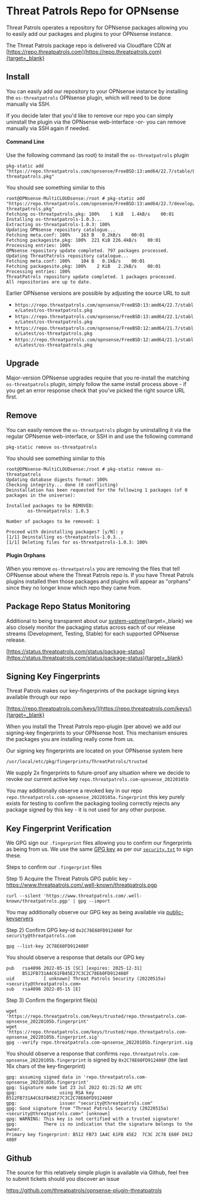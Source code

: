 # Threat Patrols Repo for OPNsense
Threat Patrols operates a repository for OPNsense packages allowing you to easily 
add our packages and plugins to your OPNsense instance.

The Threat Patrols package repo is delivered via Cloudflare CDN at [https://repo.threatpatrols.com](https://repo.threatpatrols.com){target=_blank}

## Install
You can easily add our repository to your OPNsense instance by installing the `os-threatpatrols` 
OPNsense plugin, which will need to be done manually via SSH.

If you decide later that you'd like to remove our repo you can simply uninstall the plugin 
via the OPNsense web-interface -or- you can remove manually via SSH again if needed.

#### Command Line
Use the following command (as root) to install the `os-threatpatrols` plugin
```commandline
pkg-static add "https://repo.threatpatrols.com/opnsense/FreeBSD:13:amd64/22.7/stable/Latest/os-threatpatrols.pkg"
```

You should see something similar to this
```commandline
root@OPNsense-MultiCLOUDsense:/root # pkg-static add "https://repo.threatpatrols.com/opnsense/FreeBSD:13:amd64/22.7/develop/Latest/os-threatpatrols.pkg"
Fetching os-threatpatrols.pkg: 100%    1 KiB   1.4kB/s    00:01
Installing os-threatpatrols-1.0.3...
Extracting os-threatpatrols-1.0.3: 100%
Updating OPNsense repository catalogue...
Fetching meta.conf: 100%    163 B   0.2kB/s    00:01
Fetching packagesite.pkg: 100%  221 KiB 226.4kB/s    00:01
Processing entries: 100%
OPNsense repository update completed. 797 packages processed.
Updating ThreatPatrols repository catalogue...
Fetching meta.conf: 100%    104 B   0.1kB/s    00:01
Fetching packagesite.pkg: 100%    2 KiB   2.2kB/s    00:01
Processing entries: 100%
ThreatPatrols repository update completed. 1 packages processed.
All repositories are up to date.
```

Earlier OPNsense versions are possible by adjusting the source URL to suit

* `https://repo.threatpatrols.com/opnsense/FreeBSD:13:amd64/22.7/stable/Latest/os-threatpatrols.pkg`
* `https://repo.threatpatrols.com/opnsense/FreeBSD:13:amd64/22.1/stable/Latest/os-threatpatrols.pkg`
* `https://repo.threatpatrols.com/opnsense/FreeBSD:12:amd64/21.7/stable/Latest/os-threatpatrols.pkg`
* `https://repo.threatpatrols.com/opnsense/FreeBSD:12:amd64/21.1/stable/Latest/os-threatpatrols.pkg`

## Upgrade
Major-version OPNsense upgrades require that you re-install the matching `os-threatpatrols` plugin,
simply follow the same install process above - if you get an error response check that you've
picked the right source URL first.

## Remove
You can easily remove the `os-threatpatrols` plugin by uninstalling it via the regular OPNsense 
web-interface, or SSH in and use the following command
```commandline
pkg-static remove os-threatpatrols
```

You should see something similar to this
```commandline
root@OPNsense-MultiCLOUDsense:/root # pkg-static remove os-threatpatrols
Updating database digests format: 100%
Checking integrity... done (0 conflicting)
Deinstallation has been requested for the following 1 packages (of 0 packages in the universe):

Installed packages to be REMOVED:
        os-threatpatrols: 1.0.3

Number of packages to be removed: 1

Proceed with deinstalling packages? [y/N]: y
[1/1] Deinstalling os-threatpatrols-1.0.3...
[1/1] Deleting files for os-threatpatrols-1.0.3: 100%
```

#### Plugin Orphans
When you remove `os-threatpatrols` you are removing the files that tell OPNsense about where the 
Threat Patrols repo is.  If you have Threat Patrols plugins installed then those packages and 
plugins will appear as "orphans" since they no longer know which repo they came from.

## Package Repo Status Monitoring
Additional to being transparent about our [system-uptime](https://status.threatpatrols.com/){target=_blank} 
we also closely monitor the packaging status across each of our release streams (Development, Testing, 
Stable) for each supported OPNsense release. 

[https://status.threatpatrols.com/status/package-status](https://status.threatpatrols.com/status/package-status){target=_blank}

## Signing Key Fingerprints
Threat Patrols makes our key-fingerprints of the package signing keys available through our 
repo

[https://repo.threatpatrols.com/keys/](https://repo.threatpatrols.com/keys/){target=_blank}

When you install the Threat Patrols repo-plugin (per above) we add our signing-key 
fingerprints to your OPNsense host.  This mechanism ensures the packages you are installing 
really come from us.

Our signing key fingerprints are located on your OPNsense system here
```
/usr/local/etc/pkg/fingerprints/ThreatPatrols/trusted
```

We supply 2x fingerprints to future-proof any situation where we decide to revoke our current 
active key `repo.threatpatrols.com-opnsense_20220105b`

You may additionally observe a revoked key in our repo `repo.threatpatrols.com-opnsense_20220105a.fingerprint` 
this key purely exists for testing to confirm the packaging tooling correctly rejects any 
package signed by this key - it is not used for any other purpose.

## Key Fingerprint Verification
We GPG sign our `.fingerprint` files allowing you to confirm our fingerprints as being from 
us.  We use the same [GPG key](https://www.threatpatrols.com/.well-known/threatpatrols.pgp) 
as per our [`security.txt`](https://www.threatpatrols.com/.well-known/security.txt) to sign 
these.

Steps to confirm our `.fingerprint` files

Step 1) Acquire the Threat Patrols GPG public key - https://www.threatpatrols.com/.well-known/threatpatrols.pgp
```commandline
curl --silent 'https://www.threatpatrols.com/.well-known/threatpatrols.pgp' | gpg --import
```
You may additionally observe our GPG key as being available via [public-keyservers](https://keyserver.ubuntu.com/pks/lookup?search=0x2C78E60FD912408F&fingerprint=on&op=index)

Step 2) Confirm GPG key-id `0x2C78E60FD912408F` for `security@threatpatrols.com`
```commandline
gpg --list-key 2C78E60FD912408F
```

You should observe a response that details our GPG key
```
pub   rsa4096 2022-05-15 [SC] [expires: 2025-12-31]
      B512FB731A4C61FB45E27C3C2C78E60FD912408F
uid           [ unknown] Threat Patrols Security (20220515a) <security@threatpatrols.com>
sub   rsa4096 2022-05-15 [E]
```

Step 3) Confirm the fingerprint file(s)
```commandline
wget 'https://repo.threatpatrols.com/keys/trusted/repo.threatpatrols.com-opnsense_20220105b.fingerprint'
wget 'https://repo.threatpatrols.com/keys/trusted/repo.threatpatrols.com-opnsense_20220105b.fingerprint.sig'
gpg --verify repo.threatpatrols.com-opnsense_20220105b.fingerprint.sig
```

You should observe a response that confirms `repo.threatpatrols.com-opnsense_20220105b.fingerprint` is
signed by `0x2C78E60FD912408F` (the last 16x chars of the key-fingerprint)
```
gpg: assuming signed data in 'repo.threatpatrols.com-opnsense_20220105b.fingerprint'
gpg: Signature made Sat 23 Jul 2022 01:25:52 AM UTC
gpg:                using RSA key B512FB731A4C61FB45E27C3C2C78E60FD912408F
gpg:                issuer "security@threatpatrols.com"
gpg: Good signature from "Threat Patrols Security (20220515a) <security@threatpatrols.com>" [unknown]
gpg: WARNING: This key is not certified with a trusted signature!
gpg:          There is no indication that the signature belongs to the owner.
Primary key fingerprint: B512 FB73 1A4C 61FB 45E2  7C3C 2C78 E60F D912 408F
```

## Github
The source for this relatively simple plugin is available via Github, feel free to submit tickets 
should you discover an issue 

https://github.com/threatpatrols/opnsense-plugin-threatpatrols
